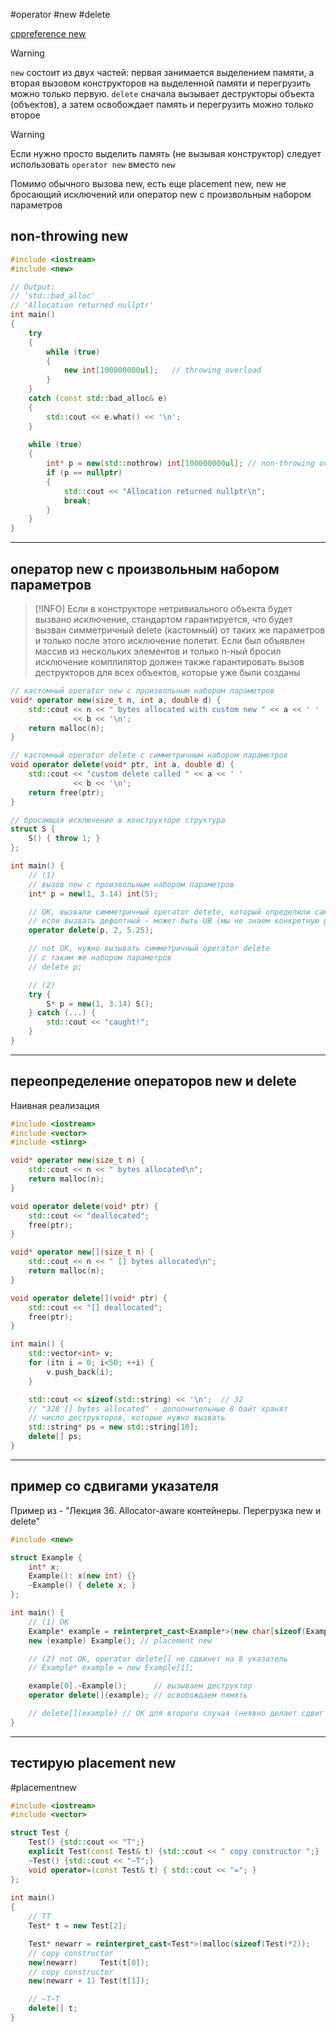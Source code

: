 #operator #new #delete

[cppreference new](https://en.cppreference.com/w/cpp/memory/new/operator_new)

> [!WARNING]
> `new` состоит из двух частей: первая занимается выделением памяти, а вторая вызовом конструкторов на выделенной памяти и перегрузить можно только первую. `delete` сначала вызывает деструкторы объекта (объектов), а затем освобождает память и перегрузить можно только второе

> [!WARNING]
> Если нужно просто выделить память (не вызывая конструктор) следует использовать `operator new` вместо `new`

Помимо обычного вызова new, есть еще placement new, new не бросающий исключений или оператор new с произвольным набором параметров

## non-throwing new
```C++
#include <iostream>
#include <new>

// Output:
// 'std::bad_alloc'
// 'Allocation returned nullptr'
int main()
{
    try
    {
        while (true)
        {
            new int[100000000ul];   // throwing overload
        }
    }
    catch (const std::bad_alloc& e)
    {
        std::cout << e.what() << '\n';
    }
 
    while (true)
    {
        int* p = new(std::nothrow) int[100000000ul]; // non-throwing overload
        if (p == nullptr)
        {
            std::cout << "Allocation returned nullptr\n";
            break;
        }
    }
}
```

***
## оператор new с произвольным набором параметров

 > [!INFO]
> Если в конструкторе нетривиального объекта будет вызвано исключение, стандартом гарантируется, что будет вызван симметричный delete (кастомный) от таких же параметров и только после этого исключение полетит. Если был объявлен массив из нескольких элементов и только n-ный бросил исключение комплилятор должен также гарантировать вызов деструкторов для всех объектов, которые уже были созданы

```C++
// кастомный operator new с произвольным набором параметров
void* operator new(size_t n, int a, double d) {
	std::cout << n << " bytes allocated with custom new " << a << ' '
	          << b << '\n';
	return malloc(n);
}

// кастомный operator delete с симметричным набором параметров
void operator delete(void* ptr, int a, double d) {
	std::cout << "custom delete called " << a << ' '
	          << b << '\n';
	return free(ptr);
}

// бросающая исключение в конструкторе структура
struct S {
	S() { throw 1; }
};

int main() {
	// (1)
	// вызов new с произвольным набором параметров
	int* p = new(1, 3.14) int(5);

	// OK, вызвали симметричный operator detete, который определили сами
	// если вызвать дефолтный - может быть UB (мы не знаем конкретную реализацию)
	operator delete(p, 2, 5.25);

	// not OK, нужно вызывать симметричный operator delete
	// с таким же набором параметров
	// delete p; 

	// (2)
	try {
		S* p = new(1, 3.14) S();
	} catch (...) {
		std::cout << "caught!";
	}
}
```

***
## переопределение операторов new и delete

Наивная реализация
```C++
#include <iostream>
#include <vector>
#include <stinrg>

void* operator new(size_t n) {
	std::cout << n << " bytes allocated\n";
	return malloc(n);
}

void operator delete(void* ptr) {
	std::cout << "deallocated";
	free(ptr);
}

void* operator new[](size_t n) {
	std::cout << n << " [] bytes allocated\n";
	return malloc(n);
}

void operator delete[](void* ptr) {
	std::cout << "[] deallocated";
	free(ptr);
}

int main() {
	std::vector<int> v;
	for (itn i = 0; i<50; ++i) {
		v.push_back(i);
	}

	std::cout << sizeof(std::string) << '\n';  // 32
	// "328 [] bytes allocated" - дополнительные 8 байт хранят
	// число деструкторов, которые нужно вызвать
	std::string* ps = new std::string[10];
	delete[] ps;
}
```

***
## пример со сдвигами указателя

Пример из - "Лекция 36. Allocator-aware контейнеры. Перегрузка new и delete"
```C++
#include <new>

struct Example {
	int* x;
	Example(): x(new int) {}
	~Example() { delete x; }
};

int main() {
	// (1) OK
	Example* example = reinterpret_cast<Example*>(new char[sizeof(Example)]);
	new (example) Example(); // placement new

	// (2) not OK, operator delete[] не сдвинет на 8 указатель
	// Example* example = new Example[1];

	example[0].~Example();      // вызываем деструктор
	operator delete[](example); // освобождаем пямять

	// delete[](example) // ОК для второго случая (неявно делает сдвиг на 8)
}
```

***
## тестирую placement new
#placementnew
```C++
#include <iostream>
#include <vector> 

struct Test {
    Test() {std::cout << "T";}
    explicit Test(const Test& t) {std::cout << " copy constructor ";}
    ~Test() {std::cout << "~T";}
    void operator=(const Test& t) { std::cout << "="; }
};
 
int main()
{
	// TT
    Test* t = new Test[2];

    Test* newarr = reinterpret_cast<Test*>(malloc(sizeof(Test)*2));
    // copy constructor
    new(newarr)     Test(t[0]);
    // copy constructor
    new(newarr + 1) Test(t[1]);

	// ~T~T
    delete[] t;
}
```